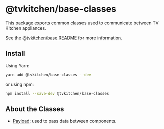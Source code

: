 # @tvkitchen/base-classes

This package exports common classes used to communicate between TV Kitchen appliances.

See the [@tvkitchen/base README](https://github.com/tvkitchen/base/blob/master/README.md) for more information.

## Install

Using Yarn:

```sh
yarn add @tvkitchen/base-classes --dev
```

or using npm:

```sh
npm install --save-dev @tvkitchen/base-classes
```

## About the Classes

* [Payload](docs/PAYLOAD.md): used to pass data between components.
